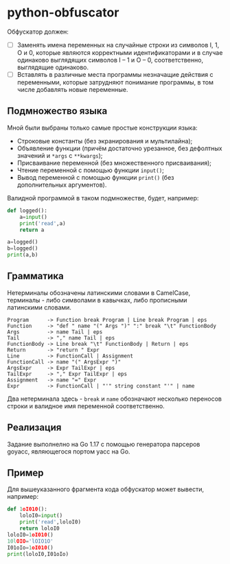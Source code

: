 # python-obfuscator

Обфускатор должен:
 - [ ] Заменять имена переменных на случайные строки из символов I, 1, O и 0, которые являются корректными идентификаторами 
и в случае одинаково выглядящих символов I – 1 и O – 0, соответственно, выглядящие одинаково.
 - [ ] Вставлять в различные места программы незначащие действия с переменными,
которые затрудняют понимание программы, в том числе добавлять новые переменные.

## Подмножество языка
Мной были выбраны только самые простые конструкции языка:

- Строковые константы (без экранирования и мультилайна);
- Объявление функции (причём достаточно урезанное, без дефолтных значений и `*args` с `**kwargs`);
- Присваивание переменной (без множественного присваивания);
- Чтение переменной с помощью функции `input()`;
- Вывод переменной с помощью функции `print()` (без дополнительных аргументов).

Валидной программой в таком подмножестве, будет, например:

```python
def logged():
    a=input()
    print('read',a)
    return a

a=logged()
b=logged()
print(a,b)
```

## Грамматика
Нетерминалы обозначены латинскими словами в CamelCase, терминалы - либо символами в кавычках, либо прописными латинскими словами.

```
Program      -> Function break Program | Line break Program | eps
Function     -> "def " name "(" Args ")" ":" break "\t" FunctionBody
Args         -> name Tail | eps
Tail         -> "," name Tail | eps
FunctionBody -> Line break "\t" FunctionBody | Return | eps
Return       -> "return " Expr
Line         -> FunctionCall | Assignment
FunctionCall -> name "(" ArgsExpr ")"
ArgsExpr     -> Expr TailExpr | eps
TailExpr     -> "," Expr TailExpr | eps
Assignment   -> name "=" Expr
Expr         -> FunctionCall | "'" string constant "'" | name
```

Два нетерминала здесь - `break` и `name` обозначают несколько переносов строки и валидное имя переменной соответственно.

## Реализация
Задание выполнелно на Go 1.17 с помощью генератора парсеров goyacc, являющегося портом yacc на Go. 

## Пример

Для вышеуказанного фрагмента кода обфускатор может вывести, например:
```python
def 1oI010():
    loloI0=input()
    print('read',loloI0)
    return loloI0
loloI0=1oI010()
10lOIO='lOIO1O'
I01oIo=1oI010()
print(loloI0,I01oIo)
```